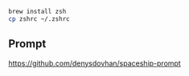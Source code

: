 
```sh
brew install zsh
cp zshrc ~/.zshrc
```

## Prompt

https://github.com/denysdovhan/spaceship-prompt
